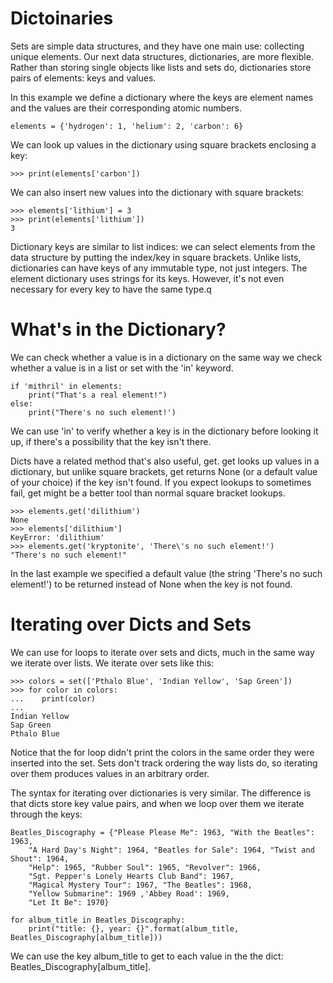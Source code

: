 # Dictoinaries
Sets are simple data structures, and they have one main use: collecting unique elements. Our next data structures, dictionaries, are more flexible. 
Rather than storing single objects like lists and sets do, dictionaries store pairs of elements: keys and values. 

In this example we define a dictionary where the keys are element names and the values are their corresponding atomic numbers.

    elements = {'hydrogen': 1, 'helium': 2, 'carbon': 6}

We can look up values in the dictionary using square brackets enclosing a key:

    >>> print(elements['carbon'])

We can also insert new values into the dictionary with square brackets:

    >>> elements['lithium'] = 3
    >>> print(elements['lithium'])
    3

Dictionary keys are similar to list indices: we can select elements from the data structure by putting the index/key in square brackets. Unlike lists, dictionaries can have keys of any immutable type, not just integers. 
The element dictionary uses strings for its keys. However, it's not even necessary for every key to have the same type.q    

# What's in the Dictionary?

We can check whether a value is in a dictionary on the same way we check whether a value is in a list or set with the 'in' keyword.

    if 'mithril' in elements:
        print("That's a real element!")
    else:
        print("There's no such element!')

We can use 'in' to verify whether a key is in the dictionary before looking it up, if there's a possibility that the key isn't there.

Dicts have a related method that's also useful, get. get looks up values in a dictionary, but unlike square brackets, get returns None (or a default value of your choice) if the key isn't found. If you expect lookups to sometimes fail, get might be a better tool than normal square bracket lookups.

    >>> elements.get('dilithium')
    None
    >>> elements['dilithium']
    KeyError: 'dilithium'
    >>> elements.get('kryptonite', 'There\'s no such element!')
    "There's no such element!"   

In the last example we specified a default value (the string 'There\'s no such element!') to be returned instead of None when the key is not found.

# Iterating over Dicts and Sets

We can use for loops to iterate over sets and dicts, much in the same way we iterate over lists. We iterate over sets like this:

    >>> colors = set(['Pthalo Blue', 'Indian Yellow', 'Sap Green'])
    >>> for color in colors:
    ...    print(color)
    ...
    Indian Yellow
    Sap Green
    Pthalo Blue
            
Notice that the for loop didn't print the colors in the same order they were inserted into the set. Sets don't track ordering the way lists do, so iterating over them produces values in an arbitrary order.

The syntax for iterating over dictionaries is very similar. The difference is that dicts store key value pairs, and when we loop over them we iterate through the keys:

    Beatles_Discography = {"Please Please Me": 1963, "With the Beatles": 1963, 
        "A Hard Day's Night": 1964, "Beatles for Sale": 1964, "Twist and Shout": 1964,
        "Help": 1965, "Rubber Soul": 1965, "Revolver": 1966,
        "Sgt. Pepper's Lonely Hearts Club Band": 1967,
        "Magical Mystery Tour": 1967, "The Beatles": 1968,
        "Yellow Submarine": 1969 ,'Abbey Road': 1969,
        "Let It Be": 1970}

    for album_title in Beatles_Discography:
        print("title: {}, year: {}".format(album_title, Beatles_Discography[album_title]))

We can use the key album_title to get to each value in the the dict: Beatles_Discography[album_title].
